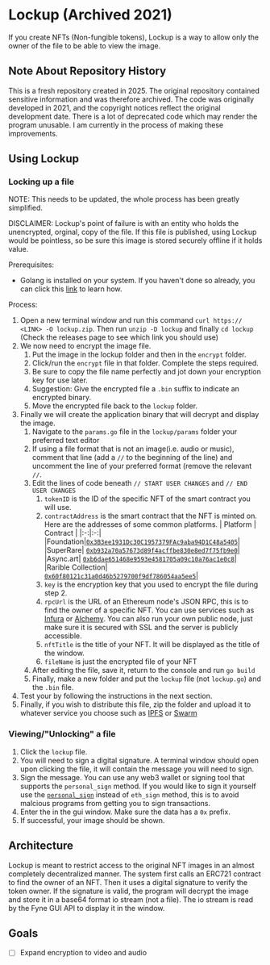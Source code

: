 # Lockup (Archived 2021)

If you create NFTs (Non-fungible tokens), Lockup is a way to allow only the owner of the file to be able to view the image.

## Note About Repository History

This is a fresh repository created in 2025. The original repository contained sensitive information and was therefore archived. The code was originally developed in 2021, and the copyright notices reflect the original development date. There is a lot of deprecated code which may render the program unusable. I am currently in the process of making these improvements.

## Using Lockup
### Locking up a file

NOTE: This needs to be updated, the whole process has been greatly simplified.

DISCLAIMER: Lockup's point of failure is with an entity who holds the unencrypted, orginal, copy of the file. If this file is published, using Lockup would be pointless, so be sure this image is stored securely offline if it holds value.

Prerequisites: 
- Golang is installed on your system. If you haven't done so already, you can click this [link](https://golang.org/doc/install) to learn how.

Process:
1. Open a new terminal window and run this command `curl https:// <LINK> -O lockup.zip`. Then run `unzip -D lockup` and finally `cd lockup` (Check the releases page to see which link you should use)
2. We now need to encrypt the image file.
    1. Put the image in the lockup folder and then in the `encrypt` folder. 
    2. Click/run the `encrypt` file in that folder. Complete the steps required.
    3. Be sure to copy the file name perfectly and jot down your encryption key for use later.
    4. Suggestion: Give the encrypted file a `.bin` suffix to indicate an encrypted binary.
    5. Move the encrypted file back to the `lockup` folder.
3. Finally we will create the application binary that will decrypt and display the image.
    1. Navigate to the `params.go` file in the `lockup/params` folder your preferred text editor
    2. If using a file format that is not an image(i.e. audio or music), comment that line (add a `//` to the beginning of the line) and uncomment the line of your preferred format (remove the relevant `//`.
    3. Edit the lines of code beneath `// START USER CHANGES` and `// END USER CHANGES`
        1. `tokenID` is the ID of the specific NFT of the smart contract you will use.
        2. `contractAddress` is the smart contract that the NFT is minted on.
        Here are the addresses of some common platforms.
            | Platform | Contract |
            |:-:|:-:|
            |Foundation|[`0x3B3ee1931Dc30C1957379FAc9aba94D1C48a5405`](https://etherscan.io/address/0x3B3ee1931Dc30C1957379FAc9aba94D1C48a5405)|
            |SuperRare| [`0xb932a70a57673d89f4acffbe830e8ed7f75fb9e0`](https://etherscan.io/address/0xb932a70a57673d89f4acffbe830e8ed7f75fb9e0)|
            |Async.art| [`0xb6dae651468e9593e4581705a09c10a76ac1e0c8`](https://etherscan.io/address/0xb6dae651468e9593e4581705a09c10a76ac1e0c8)|
            |Rarible Collection| [`0x60f80121c31a0d46b5279700f9df786054aa5ee5`](https://etherscan.io/address/0x60f80121c31a0d46b5279700f9df786054aa5ee5)|
        3. `key` is the encryption key that you used to encrypt the file during step 2.
        4. `rpcUrl` is the URL of an Ethereum node's JSON RPC, this is to find the owner of a specific NFT. You can use services such as [Infura](https://infura.io) or [Alchemy](https://www.alchemy.com/). You can also run your own public node, just make sure it is secured with SSL and the server is publicly accessible.
        5. `nftTitle` is the title of your NFT. It will be displayed as the title of the window.
        6. `fileName` is just the encrypted file of your NFT
    3. After editing the file, save it, return to the console and run `go build`
    4. Finally, make a new folder and put the `lockup` file (not `lockup.go`) and the `.bin` file.
4. Test your by following the instructions in the next section.
5. Finally, if you wish to distribute this file, zip the folder and upload it to whatever service you choose such as [IPFS](https://ipfs.io) or [Swarm](https://swarm.ethereum.org)

### Viewing/"Unlocking" a file
1. Click the `lockup` file.
2. You will need to sign a digital signature. A terminal window should open upon clicking the file, it will contain the message you will need to sign.
3. Sign the message. You can use any web3 wallet or signing tool that supports the `personal_sign` method. If you would like to sign it yourself use the [`personal_sign`](https://geth.ethereum.org/docs/rpc/ns-personal#personal_sign) instead of `eth_sign` method, this is to avoid malcious programs from getting you to sign transactions.
4. Enter the in the gui window. Make sure the data has a `0x` prefix.
5. If successful, your image should be shown.

## Architecture
Lockup is meant to restrict access to the original NFT images in an almost completely decentralized manner. The system first calls an ERC721 contract to find the owner of an NFT. Then it uses a digital signature to verify the token owner. If the signature is valid, the program will decrypt the image and store it in a base64 format io stream (not a file). The io stream is read by the Fyne GUI API to display it in the window.

## Goals
- [ ] Expand encryption to video and audio
